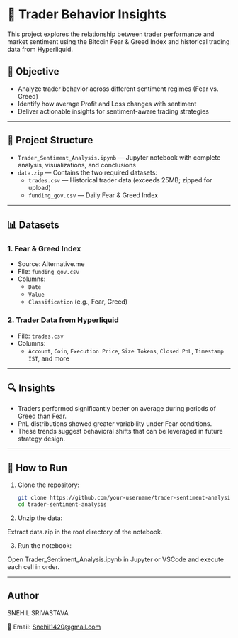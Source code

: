 # 🧠 Trader Behavior Insights

This project explores the relationship between trader performance and market sentiment using the Bitcoin Fear & Greed Index and historical trading data from Hyperliquid.

## 📌 Objective

- Analyze trader behavior across different sentiment regimes (Fear vs. Greed)
- Identify how average Profit and Loss changes with sentiment
- Deliver actionable insights for sentiment-aware trading strategies

---

## 📁 Project Structure

- `Trader_Sentiment_Analysis.ipynb` — Jupyter notebook with complete analysis, visualizations, and conclusions
- `data.zip` — Contains the two required datasets:
  - `trades.csv` — Historical trader data (exceeds 25MB; zipped for upload)
  - `funding_gov.csv` — Daily Fear & Greed Index

---

## 📊 Datasets

### 1. Fear & Greed Index
- Source: Alternative.me
- File: `funding_gov.csv`
- Columns:
  - `Date`
  - `Value`
  - `Classification` (e.g., Fear, Greed)

### 2. Trader Data from Hyperliquid
- File: `trades.csv`
- Columns:
  - `Account`, `Coin`, `Execution Price`, `Size Tokens`, `Closed PnL`, `Timestamp IST`, and more

---

## 🔍 Insights

- Traders performed significantly better on average during periods of Greed than Fear.
- PnL distributions showed greater variability under Fear conditions.
- These trends suggest behavioral shifts that can be leveraged in future strategy design.

---

## 🧪 How to Run

1. Clone the repository:
   ```bash
   git clone https://github.com/your-username/trader-sentiment-analysis.git
   cd trader-sentiment-analysis
2. Unzip the data:

Extract data.zip in the root directory of the notebook.

3. Run the notebook:

Open Trader_Sentiment_Analysis.ipynb in Jupyter or VSCode and execute each cell in order.

---

## Author
SNEHIL SRIVASTAVA

📧 Email: Snehil1420@gmail.com
